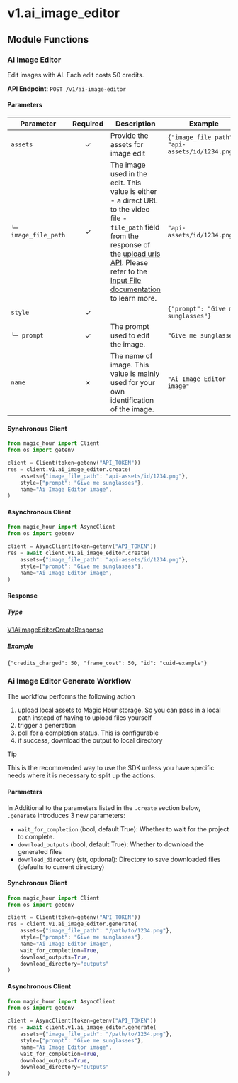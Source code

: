 # v1.ai_image_editor

## Module Functions
### AI Image Editor <a name="create"></a>

Edit images with AI. Each edit costs 50 credits.

**API Endpoint**: `POST /v1/ai-image-editor`

#### Parameters

| Parameter | Required | Description | Example |
|-----------|:--------:|-------------|--------|
| `assets` | ✓ | Provide the assets for image edit | `{"image_file_path": "api-assets/id/1234.png"}` |
| `└─ image_file_path` | ✓ | The image used in the edit. This value is either - a direct URL to the video file - `file_path` field from the response of the [upload urls API](https://docs.magichour.ai/api-reference/files/generate-asset-upload-urls).  Please refer to the [Input File documentation](https://docs.magichour.ai/api-reference/files/generate-asset-upload-urls#input-file) to learn more.  | `"api-assets/id/1234.png"` |
| `style` | ✓ |  | `{"prompt": "Give me sunglasses"}` |
| `└─ prompt` | ✓ | The prompt used to edit the image. | `"Give me sunglasses"` |
| `name` | ✗ | The name of image. This value is mainly used for your own identification of the image. | `"Ai Image Editor image"` |

#### Synchronous Client

```python
from magic_hour import Client
from os import getenv

client = Client(token=getenv("API_TOKEN"))
res = client.v1.ai_image_editor.create(
    assets={"image_file_path": "api-assets/id/1234.png"},
    style={"prompt": "Give me sunglasses"},
    name="Ai Image Editor image",
)

```

#### Asynchronous Client

```python
from magic_hour import AsyncClient
from os import getenv

client = AsyncClient(token=getenv("API_TOKEN"))
res = await client.v1.ai_image_editor.create(
    assets={"image_file_path": "api-assets/id/1234.png"},
    style={"prompt": "Give me sunglasses"},
    name="Ai Image Editor image",
)

```

#### Response

##### Type
[V1AiImageEditorCreateResponse](/magic_hour/types/models/v1_ai_image_editor_create_response.py)

##### Example
`{"credits_charged": 50, "frame_cost": 50, "id": "cuid-example"}`
<!-- CUSTOM DOCS START -->

### Ai Image Editor Generate Workflow <a name="generate"></a>

The workflow performs the following action

1. upload local assets to Magic Hour storage. So you can pass in a local path instead of having to upload files yourself
2. trigger a generation
3. poll for a completion status. This is configurable
4. if success, download the output to local directory

> [!TIP]
> This is the recommended way to use the SDK unless you have specific needs where it is necessary to split up the actions.

#### Parameters

In Additional to the parameters listed in the `.create` section below, `.generate` introduces 3 new parameters:

- `wait_for_completion` (bool, default True): Whether to wait for the project to complete.
- `download_outputs` (bool, default True): Whether to download the generated files
- `download_directory` (str, optional): Directory to save downloaded files (defaults to current directory)

#### Synchronous Client

```python
from magic_hour import Client
from os import getenv

client = Client(token=getenv("API_TOKEN"))
res = client.v1.ai_image_editor.generate(
    assets={"image_file_path": "/path/to/1234.png"},
    style={"prompt": "Give me sunglasses"},
    name="Ai Image Editor image",
    wait_for_completion=True,
    download_outputs=True,
    download_directory="outputs"
)
```

#### Asynchronous Client

```python
from magic_hour import AsyncClient
from os import getenv

client = AsyncClient(token=getenv("API_TOKEN"))
res = await client.v1.ai_image_editor.generate(
    assets={"image_file_path": "/path/to/1234.png"},
    style={"prompt": "Give me sunglasses"},
    name="Ai Image Editor image",
    wait_for_completion=True,
    download_outputs=True,
    download_directory="outputs"
)
```

<!-- CUSTOM DOCS END -->

